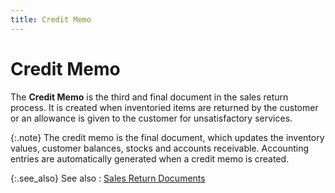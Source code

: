 ```yaml
---
title: Credit Memo
---
```


# Credit Memo


The **Credit Memo** is the third  and final document in the sales return process. It is created when inventoried  items are returned by the customer or an allowance is given to the customer  for unsatisfactory services.


{:.note}
The credit memo is the final document, which  updates the inventory values, customer balances, stocks and accounts receivable.  Accounting entries are automatically generated when a credit memo is created.


{:.see_also}
See also
: [Sales  Return Documents]({{site.bp_baseurl}}/docs/sys/sale-ret/sales_return_documents_businesss_process_in_everest_content.html)
